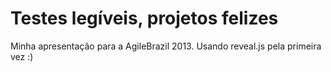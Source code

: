 # Testes legíveis, projetos felizes

Minha apresentação para a AgileBrazil 2013. Usando reveal.js pela primeira vez :)
